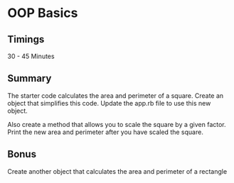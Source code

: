 # OOP Basics

## Timings

30 - 45 Minutes

## Summary

The starter code calculates the area and perimeter of a square. Create an object that simplifies this code. Update the app.rb file to use this new object.

Also create a method that allows you to scale the square by a given factor. Print the new area and perimeter after you have scaled the square.


## Bonus

Create another object that calculates the area and perimeter of a rectangle

